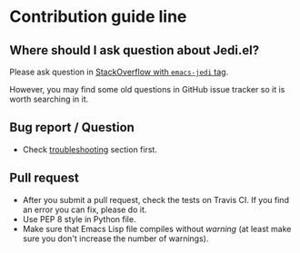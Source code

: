 # Contribution guide line


## Where should I ask question about Jedi.el?

Please ask question in [StackOverflow with `emacs-jedi` tag][so-tag].

However, you may find some old questions in GitHub issue tracker so it
is worth searching in it.

[so-tag]: http://stackoverflow.com/questions/tagged/emacs-jedi


## Bug report / Question

- Check [troubleshooting][troubleshooting] section first.

[troubleshooting]: http://tkf.github.io/emacs-jedi/latest/#troubleshooting


## Pull request

- After you submit a pull request, check the tests on Travis CI.
  If you find an error you can fix, please do it.
- Use PEP 8 style in Python file.
- Make sure that Emacs Lisp file compiles without *warning*
  (at least make sure you don't increase the number of warnings).
